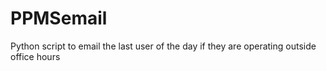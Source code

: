 # PPMSemail
Python script to email the last user of the day if they are operating outside office hours
